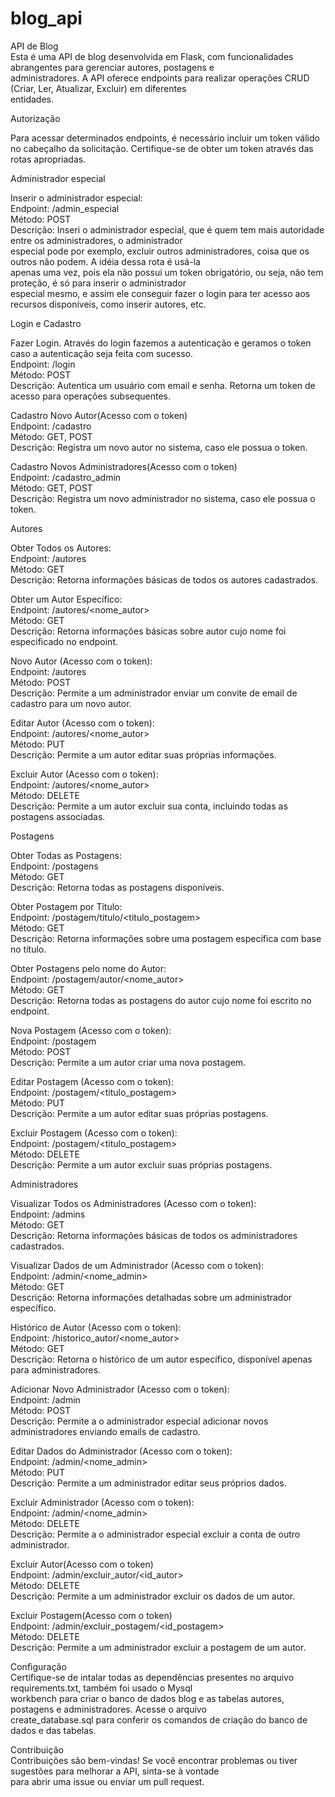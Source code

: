 # blog_api

API de Blog  
Esta é uma API de blog desenvolvida em Flask, com funcionalidades abrangentes para gerenciar autores, postagens e  
administradores. A API oferece endpoints para realizar operações CRUD (Criar, Ler, Atualizar, Excluir) em diferentes  
entidades.

Autorização

Para acessar determinados endpoints, é necessário incluir um token válido no cabeçalho da solicitação. Certifique-se de
obter um token através das rotas apropriadas.

Administrador especial

Inserir o administrador especial:  
Endpoint: /admin_especial  
Método: POST  
Descrição: Inseri o administrador especial, que é quem tem mais autoridade entre os administradores, o administrador  
especial pode por exemplo, excluir outros administradores, coisa que os outros não podem. A idéia dessa rota é usá-la   
apenas uma vez, pois ela não possui um token obrigatório, ou seja, não tem proteção, é só para inserir o administrador  
especial mesmo, e assim ele conseguir fazer o login para ter acesso aos recursos disponíveis, como inserir autores, etc.  

Login e Cadastro

Fazer Login. Através do login fazemos a autenticação e geramos o token caso a autenticação seja feita com sucesso.  
Endpoint: /login  
Método: POST  
Descrição: Autentica um usuário com email e senha. Retorna um token de acesso para operações subsequentes.  
    
Cadastro Novo Autor(Acesso com o token)    
Endpoint: /cadastro  
Método: GET, POST  
Descrição: Registra um novo autor no sistema, caso ele possua o token.  

Cadastro Novos Administradores(Acesso com o token)  
Endpoint: /cadastro_admin  
Método: GET, POST  
Descrição: Registra um novo administrador no sistema, caso ele possua o token.  

Autores

Obter Todos os Autores:  
Endpoint: /autores  
Método: GET  
Descrição: Retorna informações básicas de todos os autores cadastrados.  

Obter um Autor Específico:  
Endpoint: /autores/<nome_autor>  
Método: GET  
Descrição: Retorna informações básicas sobre autor cujo nome foi especificado no endpoint.  

Novo Autor (Acesso com o token):  
Endpoint: /autores  
Método: POST  
Descrição: Permite a um administrador enviar um convite de email de cadastro para um novo autor.  

Editar Autor (Acesso com o token):  
Endpoint: /autores/<nome_autor>  
Método: PUT  
Descrição: Permite a um autor editar suas próprias informações.  

Excluir Autor (Acesso com o token):  
Endpoint: /autores/<nome_autor>  
Método: DELETE  
Descrição: Permite a um autor excluir sua conta, incluindo todas as postagens associadas.  

Postagens

Obter Todas as Postagens:  
Endpoint: /postagens  
Método: GET  
Descrição: Retorna todas as postagens disponíveis.  

Obter Postagem por Título:  
Endpoint: /postagem/titulo/<titulo_postagem>  
Método: GET  
Descrição: Retorna informações sobre uma postagem específica com base no título.  

Obter Postagens pelo nome do Autor:  
Endpoint: /postagem/autor/<nome_autor>  
Método: GET  
Descrição: Retorna todas as postagens do autor cujo nome foi escrito  no endpoint.  

Nova Postagem (Acesso com o token):  
Endpoint: /postagem   
Método: POST  
Descrição: Permite a um autor criar uma nova postagem.  

Editar Postagem (Acesso com o token):  
Endpoint: /postagem/<titulo_postagem>  
Método: PUT  
Descrição: Permite a um autor editar suas próprias postagens.  

Excluir Postagem (Acesso com o token):  
Endpoint: /postagem/<titulo_postagem>  
Método: DELETE  
Descrição: Permite a um autor excluir suas próprias postagens.  

Administradores

Visualizar Todos os Administradores (Acesso com o token):  
Endpoint: /admins  
Método: GET  
Descrição: Retorna informações básicas de todos os administradores cadastrados.  

Visualizar Dados de um Administrador (Acesso com o token):  
Endpoint: /admin/<nome_admin>  
Método: GET   
Descrição: Retorna informações detalhadas sobre um administrador específico.  

Histórico de Autor (Acesso com o token):  
Endpoint: /historico_autor/<nome_autor>  
Método: GET  
Descrição: Retorna o histórico de um autor específico, disponível apenas para administradores.  

Adicionar Novo Administrador (Acesso com o token):  
Endpoint: /admin  
Método: POST  
Descrição: Permite a o administrador especial adicionar novos administradores enviando emails de cadastro.  

Editar Dados do Administrador (Acesso com o token):  
Endpoint: /admin/<nome_admin>  
Método: PUT  
Descrição: Permite a um administrador editar seus próprios dados.  

Excluir Administrador (Acesso com o token):  
Endpoint: /admin/<nome_admin>  
Método: DELETE  
Descrição: Permite a o administrador especial excluir a conta de outro administrador.  

Excluir Autor(Acesso com o token)  
Endpoint: /admin/excluir_autor/<id_autor>  
Método: DELETE  
Descrição: Permite a um administrador excluir os dados de um autor.  

Excluir Postagem(Acesso com o token)  
Endpoint: /admin/excluir_postagem/<id_postagem>  
Método: DELETE  
Descrição: Permite a um administrador excluir a postagem de um autor.  

Configuração  
Certifique-se de intalar todas as dependências presentes no arquivo requirements.txt, também foi usado o Mysql  
workbench para criar o banco de dados blog e as tabelas autores, postagens e administradores. Acesse o arquivo  
create_database.sql para conferir os comandos de criação do banco de dados e das tabelas.  

Contribuição  
Contribuições são bem-vindas! Se você encontrar problemas ou tiver sugestões para melhorar a API, sinta-se à vontade  
para abrir uma issue ou enviar um pull request.  

